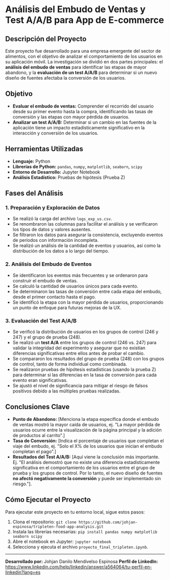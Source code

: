 # Análisis del Embudo de Ventas y Test A/A/B para App de E-commerce

## Descripción del Proyecto
Este proyecto fue desarrollado para una empresa emergente del sector de alimentos, con el objetivo de analizar el comportamiento de los usuarios en su aplicación móvil. La investigación se dividió en dos partes principales: el **análisis del embudo de ventas** para identificar las etapas de mayor abandono, y la **evaluación de un test A/A/B** para determinar si un nuevo diseño de fuentes afectaba la conversión de los usuarios.

## Objetivo
* **Evaluar el embudo de ventas:** Comprender el recorrido del usuario desde su primer evento hasta la compra, identificando las tasas de conversión y las etapas con mayor pérdida de usuarios.
* **Analizar un test A/A/B:** Determinar si un cambio en las fuentes de la aplicación tiene un impacto estadísticamente significativo en la interacción y conversión de los usuarios.

## Herramientas Utilizadas
-   **Lenguaje:** Python
-   **Librerías de Python:** `pandas`, `numpy`, `matplotlib`, `seaborn`, `scipy`
-   **Entorno de Desarrollo:** Jupyter Notebook
-   **Análisis Estadístico:** Pruebas de hipótesis (Prueba Z)

## Fases del Análisis

### 1. Preparación y Exploración de Datos
* Se realizó la carga del archivo `logs_exp_us.csv`.
* Se renombraron las columnas para facilitar el análisis y se verificaron los tipos de datos y valores ausentes.
* Se filtraron los datos para asegurar la consistencia, excluyendo eventos de períodos con información incompleta.
* Se realizó un análisis de la cantidad de eventos y usuarios, así como la distribución de los datos a lo largo del tiempo.

### 2. Análisis del Embudo de Eventos
* Se identificaron los eventos más frecuentes y se ordenaron para construir el embudo de ventas.
* Se calculó la cantidad de usuarios únicos para cada evento.
* Se determinaron las tasas de conversión entre cada etapa del embudo, desde el primer contacto hasta el pago.
* Se identificó la etapa con la mayor pérdida de usuarios, proporcionando un punto de enfoque para futuras mejoras de la UX.

### 3. Evaluación del Test A/A/B
* Se verificó la distribución de usuarios en los grupos de control (246 y 247) y el grupo de prueba (248).
* Se realizó un **test A/A** entre los grupos de control (246 vs. 247) para validar la integridad del experimento y asegurar que no existían diferencias significativas entre ellos antes de probar el cambio.
* Se compararon los resultados del grupo de prueba (248) con los grupos de control, tanto de forma individual como combinada.
* Se realizaron pruebas de hipótesis estadísticas (usando la prueba Z) para determinar si las diferencias en la tasa de conversión para cada evento eran significativas.
* Se ajustó el nivel de significancia para mitigar el riesgo de falsos positivos debido a las múltiples pruebas realizadas.

## Conclusiones Clave

* **Punto de Abandono:** [Menciona la etapa específica donde el embudo de ventas mostró la mayor caída de usuarios, ej. "La mayor pérdida de usuarios ocurre entre la visualización de la página principal y la adición de productos al carrito".]
* **Tasa de Conversión:** [Indica el porcentaje de usuarios que completan el viaje del embudo, ej. "Solo el X% de los usuarios que inician el embudo completan el pago".]
* **Resultados del Test A/A/B:** [Aquí viene la conclusión más importante. Ej. "El análisis demostró que no existe una diferencia estadísticamente significativa en el comportamiento de los usuarios entre el grupo de prueba y los grupos de control. Por lo tanto, el nuevo diseño de fuentes **no afectó negativamente la conversión** y puede ser implementado sin riesgo."].

## Cómo Ejecutar el Proyecto
Para ejecutar este proyecto en tu entorno local, sigue estos pasos:

1.  Clona el repositorio: `git clone https://github.com/johjan-espinosa/tripleten-food-app-analysis.git`
2.  Instala las librerías necesarias: `pip install pandas numpy matplotlib seaborn scipy`
3.  Abre el notebook en Jupyter: `jupyter notebook`
4.  Selecciona y ejecuta el archivo `proyecto_final_tripleten.ipynb`.

---
**Desarrollado por:** Johjan Danilo Mendivelso Espinosa
**Perfil de LinkedIn:** https://www.linkedin.com/help/linkedin/answer/a564064/tu-perfil-en-linkedin?lang=es
